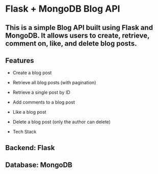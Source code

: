 # Flask + MongoDB Blog API

## This is a simple Blog API built using Flask and MongoDB. It allows users to create, retrieve, comment on, like, and delete blog posts.

## Features

- Create a blog post

- Retrieve all blog posts (with pagination)

- Retrieve a single post by ID

- Add comments to a blog post

- Like a blog post

- Delete a blog post (only the author can delete)

- Tech Stack

## Backend: Flask

## Database: MongoDB
